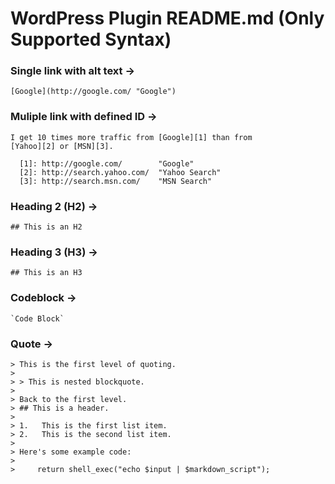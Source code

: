 # WordPress Plugin README.md (Only Supported Syntax)

### Single link with alt text →
```
[Google](http://google.com/ "Google")
```

### Muliple link with defined ID →
```
I get 10 times more traffic from [Google][1] than from
[Yahoo][2] or [MSN][3].

  [1]: http://google.com/        "Google"
  [2]: http://search.yahoo.com/  "Yahoo Search"
  [3]: http://search.msn.com/    "MSN Search"
```

### Heading 2 (H2) →
```
## This is an H2
```

### Heading 3 (H3) →
```
## This is an H3
```

### Codeblock →
```
`Code Block`
```

### Quote →
```
> This is the first level of quoting.
>
> > This is nested blockquote.
>
> Back to the first level.
> ## This is a header.
> 
> 1.   This is the first list item.
> 2.   This is the second list item.
> 
> Here's some example code:
> 
>     return shell_exec("echo $input | $markdown_script");
```
